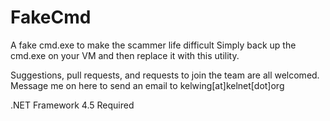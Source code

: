 # FakeCmd
A fake cmd.exe to make the scammer life difficult
Simply back up the cmd.exe on your VM and then replace it with this utility.

Suggestions, pull requests, and requests to join the team are all welcomed.  Message me on here to send an email to kelwing[at]kelnet[dot]org

.NET Framework 4.5 Required
